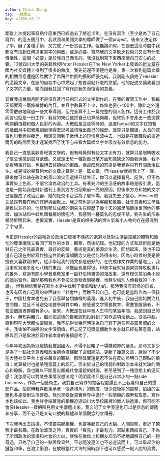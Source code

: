 ```yaml
---
author: Chloe Zhang
tag: 一點想法
key: a2020-08-12
---
```


距離上次提起筆寫點什麼東西已經過去了將近半年。在沒有寫作（至少是為了自己寫作）的這五個月中，我試圖和美國大學的導師做了一個project，後來又決定休了學，辦了各種手續，又完成了一份實習工作。但無論如何，在過去這段時間中我都沒有找到任何提筆寫字的興致，或是必要。當然我的文字缺乏殺傷力又沒有什麼傳播性，這個「必要」是於我自己而言的。我沒找到寫下東西來讓自己安心的必要。10號四川大學的美籍教授Peter Hessler在The New Yorker上發表的[新文章](https://www.newyorker.com/magazine/2020/08/17/how-china-controlled-the-coronavirus)在國內社交媒體上得到了很多的熱度。我先前還不清楚他是誰，第一次看到這篇文章的相關信息還是因為關注了為稿件供圖的攝影師張克純。我剛剛去讀完了Hessler的這篇文章，在讀的過程中心中燃起了想要寫點什麼的慾望。他的記述又讓我看到了文字的力量，繼而讓我找回了寫作於我失而復得的意義。

其實我這幾個月間不是沒有進行任何形式的文字創作的。在我的實習工作中，我每天都要寫一兩條微博的內容，並且字數算不上少，每條也要小400字。除此之外還零零散散地寫過一些文章導語，但完全算不上一篇完整的個人創作。這份工作於我而言也就是一份工作；我寫的東西雖然自己也算感興趣，但終究不會產出一些透露明顯價值觀和個人色彩的內容。大概就是這些零碎的、過度factual的文字在短暫的幾個月中把我規訓到懶得去思考並梳理出自己的經歷。就算只是閱讀，太長的敘事也叫我覺得疲乏，轉頭又回到了微博上的短信息流中去。也就是在離職後的這近兩周的時間里我才逐漸找回了沈下心來看大篇幅文字並吸收有效信息的能力。

我自己一直是喜歡看紀實文學的，但有時覺得有些文字太有力，就算只是眼睛吸收了信息也感到震耳欲聾。又或是出於一種對自己某方面知識缺乏的自我保護，我不愛看時事評論，也拒絕去寫類似的東西。但這麼想的前提是我覺得只有有關政治民生，或是喊的聲音夠大的文章才算得上是一篇文章，但Hessler就給我上了一課。原來你可以站在政治的風口浪尖但選擇只談生活，你可以選擇看見、記住，但不為事實染上色彩，不讓它淪為政治的工具。有著充沛的生活感的故事總是吸引我，這也是一開始我在財新週刊上看到方方日記眼前一亮的原因。但後來方方和她的文字已經變成了政治武器、她的社交平台淪為了屠宰場，我就失去了信心。Hessler的文章還有趣在他的修辭與幽默上。我之前也是以為客觀和風趣、社會意義和文學性是難以並存的。他寫到那位成都的劉先生在經歷了幾十天的醫學隔離後重回他的藥房、加油站和牛蛙魚頭餐廳的懷抱時，我感到一種莫名的忍俊不禁。劉先生的形象頓時鮮明起来，也很真實，Hessler是真的把生活的煙火氣和小人物的存在感浸到了字句里。

也正是Hessler的這種對於政治口號毫不愧疚的退避以及對生活最細膩的觀察和熱忱的尊重讓我又看回了寫作的本質：觀察，然後記錄。他記錄的方式和話術就是他對自己之所見最真實、最好的反饋。藝術是真的來源於生活。回想起來，我也不知道自己現在對於寫作強迫性質的偏頗觀念又是從何時得來的，因為小時候的我是很擅長又喜歡寫作的。從小學起我的語文都是很好的，在完成作文作業的基礎上，我沒事就寫很多亂七八糟的東西，涉獵面也廣得很。印象中我就寫過果寶特攻動畫片的番外，寫過有關小學音樂教室里一副舒伯特畫像的鬼故事，還有模仿莫泊桑小說的拙劣習作。雖然那時我也不會把文章發表到哪裡，也鮮少給別人傳看我的「小說」，但我相信我是在寫作本身中找到了價值和動力的。那時我沒有奇怪的自省，也沒有因為自己寫的東西缺少「社會性」而瞧不起自己。也可能是當時作為一個孩子，中國社會本也免去了我高舉各類旗幟的義務。進入初中後，我自己開始關注社會問題，並且不可避免地要參與其中時，總感覺文字需要教育、需要警醒讀者，不管這個讀者群體有多小。後來，大概是在我年輕人生中的某幾年間，我感到自己的渺小、無知與無力，繼而把這樣的自我認知投射到了寫作這項活動上。從高中起，直到現在大學都快要畢業，我不記得曾幾何時還為自己寫下過任何長篇累牘的文字。我害怕不站隊的文字沒價值，但忘記了記錄這個動作本身就已經有著意義，站隊與否只是取決於寫作者本身的後續思考了。

今年年初因為新冠疫情我被困國內，不得不目睹了一場媒體界的嚴冬。那時又多少是為了一點社會意義和政治抱負搭建起了這個網站，更新了幾篇文章，訴說了不少在大陸社交平台上會被嚴查的觀點。那時其實還是忍不住在反向證明自己觀點的價值：就算被封也是某種意義上的認可。但出於自己的懦弱和對政治本來就欠缺的關心和瞭解，我也難以不斷產出圍繞社會議題的討論，甚至感到了一種思想上的逼仄感：我怎麼可以對某些事情沒想法呢？明明寫作只是自己非常小的一點side business，作為一個藝術生，我對自己寫作的寬容程度還比不上我看待自己的攝影作品。拍照時我喜歡秉承著「傳遞視角」的態度，很少做後期的調整，拍攝的主題也多是受到生活啓發。我也享受從真實世界中進行一些隨機的探索和取景。寫作本也該如此。我也許會端著我的相機追逐四川大學校園裡的無人快遞車，但可能不會像Hessler一樣把所見用文字傳遞出來。我忘記了文字表達也可以是信息的傳遞和分享，而不必只是某句口號的載體和某個觀念的宣傳冊。

下次我再出去拍攝，不僅要端起相機，也要喚起自己的大腦。人間百態，走近了觀察才最有趣。在政治波蕩之時，真實的「看見」才最有力。寫點東西給自己，不為了所謂政治的波濤和社會的方向，就像在微信上和朋友滔滔不絕地講解自己的一趟奇遇，只為了自己的一點興致盎然。不必隨波逐流也不必逆流而上，可以舉起你的鍵盤和筆，在浪尖衝浪，在放眼整片大海的同時腳下也可以感受一點人間的真實。

---
